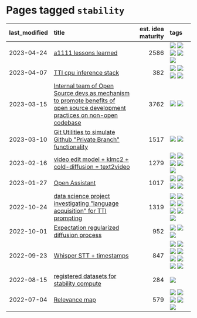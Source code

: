 # Pages tagged `stability`

|last_modified|title|est. idea maturity|tags
|:---|:---|---:|:---|
|2023-04-24|[a1111 lessons learned](../a1111_lessons_learned.md)|2586|[![](https://img.shields.io/badge/tag-experimental-4072a1)](../tags/experimental.md) [![](https://img.shields.io/badge/tag-open_source-957448)](../tags/open_source.md) [![](https://img.shields.io/badge/tag-stability-97a75e)](../tags/stability.md) [![](https://img.shields.io/badge/tag-tooling-e6ab9)](../tags/tooling.md) [![](https://img.shields.io/badge/tag-ux-e13c2b)](../tags/ux.md)|
|2023-04-07|[TTI cpu inference stack](../TTI-cpu-inference-stack.md)|382|[![](https://img.shields.io/badge/tag-accessibility-3f3dc3)](../tags/accessibility.md) [![](https://img.shields.io/badge/tag-stability-97a75e)](../tags/stability.md) [![](https://img.shields.io/badge/tag-tooling-e6ab9)](../tags/tooling.md) [![](https://img.shields.io/badge/tag-wip-abf295)](../tags/wip.md)|
|2023-03-15|[Internal team of Open Source devs as mechanism to promote benefits of open source development practices on non-open codebase](../store_walker.md)|3762|[![](https://img.shields.io/badge/tag-experimental-4072a1)](../tags/experimental.md) [![](https://img.shields.io/badge/tag-stability-97a75e)](../tags/stability.md)|
|2023-03-10|[Git Utilities to simulate Github "Private Branch" functionality](../git_private_branch_utils.md)|1517|[![](https://img.shields.io/badge/tag-stability-97a75e)](../tags/stability.md) [![](https://img.shields.io/badge/tag-tooling-e6ab9)](../tags/tooling.md)|
|2023-02-16|[video edit model + klmc2 + cold-diffusion = text2video](../video-edit-model-over-init-video.md)|1279|[![](https://img.shields.io/badge/tag-animation-e839f4)](../tags/animation.md) [![](https://img.shields.io/badge/tag-meta-e168be)](../tags/meta.md) [![](https://img.shields.io/badge/tag-publicgood-8e95e2)](../tags/publicgood.md) [![](https://img.shields.io/badge/tag-stability-97a75e)](../tags/stability.md) [![](https://img.shields.io/badge/tag-tooling-e6ab9)](../tags/tooling.md)|
|2023-01-27|[Open Assistant](../open-assistant.md)|1017|[![](https://img.shields.io/badge/tag-accessibility-3f3dc3)](../tags/accessibility.md) [![](https://img.shields.io/badge/tag-publicgood-8e95e2)](../tags/publicgood.md) [![](https://img.shields.io/badge/tag-stability-97a75e)](../tags/stability.md) [![](https://img.shields.io/badge/tag-wip-abf295)](../tags/wip.md)|
|2022-10-24|[data science project investigating "language acquisition" for TTI prompting](../tti_language_aqcuisition.md)|1319|[![](https://img.shields.io/badge/tag-alignment-4d5a4)](../tags/alignment.md) [![](https://img.shields.io/badge/tag-dataset-1dc0d1)](../tags/dataset.md) [![](https://img.shields.io/badge/tag-experimental-4072a1)](../tags/experimental.md) [![](https://img.shields.io/badge/tag-prompting-b08442)](../tags/prompting.md) [![](https://img.shields.io/badge/tag-publication-d548d8)](../tags/publication.md) [![](https://img.shields.io/badge/tag-publicgood-8e95e2)](../tags/publicgood.md) [![](https://img.shields.io/badge/tag-stability-97a75e)](../tags/stability.md)|
|2022-10-01|[Expectation regularized diffusion process](../expectation-regularized-diffusion.md)|952|[![](https://img.shields.io/badge/tag-experimental-4072a1)](../tags/experimental.md) [![](https://img.shields.io/badge/tag-stability-97a75e)](../tags/stability.md) [![](https://img.shields.io/badge/tag-wip-abf295)](../tags/wip.md)|
|2022-09-23|[Whisper STT + timestamps](../whisper-stt-plus-timestamps.md)|847|[![](https://img.shields.io/badge/tag-colab-35d2ce)](../tags/colab.md) [![](https://img.shields.io/badge/tag-dataset-1dc0d1)](../tags/dataset.md) [![](https://img.shields.io/badge/tag-experimental-4072a1)](../tags/experimental.md) [![](https://img.shields.io/badge/tag-meta-e168be)](../tags/meta.md) [![](https://img.shields.io/badge/tag-prompting-b08442)](../tags/prompting.md) [![](https://img.shields.io/badge/tag-publicgood-8e95e2)](../tags/publicgood.md) [![](https://img.shields.io/badge/tag-stability-97a75e)](../tags/stability.md) [![](https://img.shields.io/badge/tag-tooling-e6ab9)](../tags/tooling.md)|
|2022-08-15|[registered datasets for stability compute](../registered-datasets-for-sstability-compute.md)|284|[![](https://img.shields.io/badge/tag-stability-97a75e)](../tags/stability.md)|
|2022-07-04|[Relevance map](../Relevance_map.md)|579|[![](https://img.shields.io/badge/tag-meta-e168be)](../tags/meta.md) [![](https://img.shields.io/badge/tag-prompting-b08442)](../tags/prompting.md) [![](https://img.shields.io/badge/tag-publication-d548d8)](../tags/publication.md) [![](https://img.shields.io/badge/tag-stability-97a75e)](../tags/stability.md) [![](https://img.shields.io/badge/tag-tooling-e6ab9)](../tags/tooling.md)|